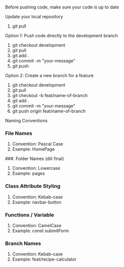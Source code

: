 Before pushing code, make sure your code is up to date

Update your local repository
1. git pull

Option 1: Push code directly to the development branch
1. git checkout development
2. git pull
3. git add .
4. git commit -m "your-message"
5. git push

Option 2: Create a new branch for a feature
1. git checkout development
2. git pull
3. git checkout -b feat/name-of-branch
4. git add .
5. git commit -m "your-message"
6. git push origin feat/name-of-branch

Naming Conventions

### File Names
1. Convention: Pascal Case
2. Example: HomePage

###. Folder Names (dili final)
1. Convention: Lowercase
2. Example: pages

### Class Attribute Styling
1. Convention: Kebab-case
2. Example: navbar-button

### Functions / Variable
1. Convention: CamelCase
2. Example: const submitForm

### Branch Names
1. Convention: Kebab-case
2. Example: feat/recipe-calculator

